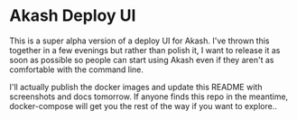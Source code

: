 # Akash Deploy UI

This is a super alpha version of a deploy UI for Akash. I've thrown this together in a few evenings but rather than polish it, I want to release it as soon as possible so people can start using Akash even if they aren't as comfortable with the command line.

I'll actually publish the docker images and update this README with screenshots and docs tomorrow. If anyone finds this repo in the meantime, docker-compose will get you the rest of the way if you want to explore..
